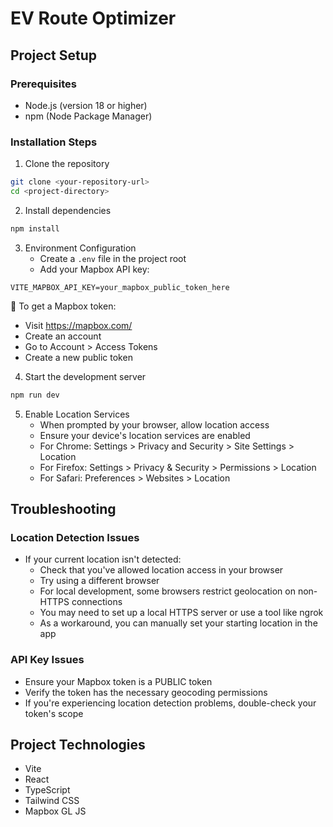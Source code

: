 
# EV Route Optimizer

## Project Setup

### Prerequisites
- Node.js (version 18 or higher)
- npm (Node Package Manager)

### Installation Steps

1. Clone the repository
```sh
git clone <your-repository-url>
cd <project-directory>
```

2. Install dependencies
```sh
npm install
```

3. Environment Configuration
   - Create a `.env` file in the project root
   - Add your Mapbox API key:
```
VITE_MAPBOX_API_KEY=your_mapbox_public_token_here
```

   🔑 To get a Mapbox token:
   - Visit https://mapbox.com/
   - Create an account
   - Go to Account > Access Tokens
   - Create a new public token

4. Start the development server
```sh
npm run dev
```

5. Enable Location Services
   - When prompted by your browser, allow location access
   - Ensure your device's location services are enabled
   - For Chrome: Settings > Privacy and Security > Site Settings > Location
   - For Firefox: Settings > Privacy & Security > Permissions > Location
   - For Safari: Preferences > Websites > Location

## Troubleshooting

### Location Detection Issues
- If your current location isn't detected:
  - Check that you've allowed location access in your browser
  - Try using a different browser
  - For local development, some browsers restrict geolocation on non-HTTPS connections
  - You may need to set up a local HTTPS server or use a tool like ngrok
  - As a workaround, you can manually set your starting location in the app

### API Key Issues
- Ensure your Mapbox token is a PUBLIC token
- Verify the token has the necessary geocoding permissions
- If you're experiencing location detection problems, double-check your token's scope

## Project Technologies
- Vite
- React
- TypeScript
- Tailwind CSS
- Mapbox GL JS
